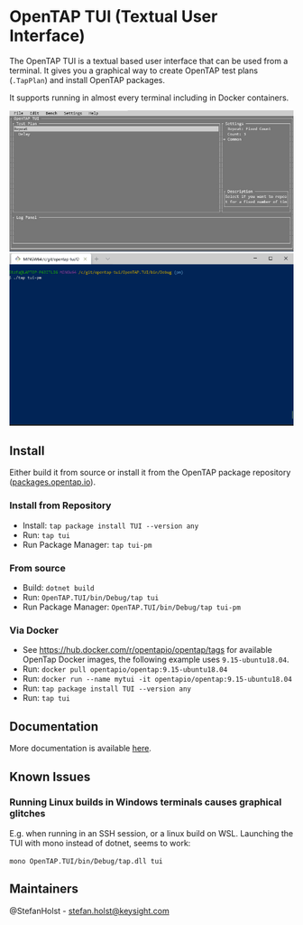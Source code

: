 # OpenTAP TUI (Textual User Interface)
The OpenTAP TUI is a textual based user interface that can be used from a terminal. It gives you a graphical way to create OpenTAP test plans (`.TapPlan`) and install OpenTAP packages.

It supports running in almost every terminal including in Docker containers.

![](doc/images/TUI.jpg)
![](doc/images/Tui-Pm.gif)

## Install
Either build it from source or install it from the OpenTAP package repository ([packages.opentap.io](https://packages.opentap.io)).

### Install from Repository
- Install: `tap package install TUI --version any`
- Run: `tap tui`
- Run Package Manager: `tap tui-pm`

### From source
- Build: `dotnet build`
- Run: `OpenTAP.TUI/bin/Debug/tap tui`
- Run Package Manager: `OpenTAP.TUI/bin/Debug/tap tui-pm`

### Via Docker
- See https://hub.docker.com/r/opentapio/opentap/tags for available OpenTap Docker images, the following example uses `9.15-ubuntu18.04`.
- Run: `docker pull opentapio/opentap:9.15-ubuntu18.04`
- Run: `docker run --name mytui -it opentapio/opentap:9.15-ubuntu18.04`
- Run: `tap package install TUI --version any`
- Run: `tap tui`

## Documentation
More documentation is available [here](https://stefanholst.github.io/opentap-tui/).

## Known Issues

### Running Linux builds in Windows terminals causes graphical glitches
E.g. when running in an SSH session, or a linux build on WSL.
Launching the TUI with mono instead of dotnet, seems to work: 

`mono OpenTAP.TUI/bin/Debug/tap.dll tui`

## Maintainers
@StefanHolst - stefan.holst@keysight.com
